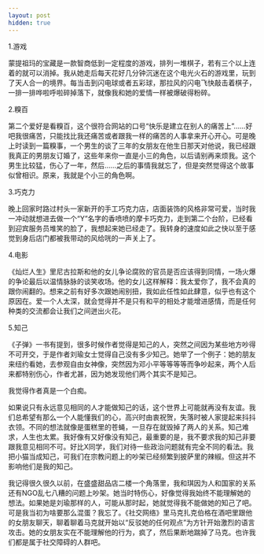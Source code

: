 ```yaml
---
layout: post
hidden: true
---
```

1.游戏

蒙提祖玛的宝藏是一款智商低到一定程度的游戏，排列一堆棋子，若有三个以上连着的就可以消掉。我从她走后每天花好几分钟沉迷在这个电光火石的游戏里，玩到了天人合一的境界。每当击到闪电球或者五彩球，那拉风的闪电飞快敲击着棋子，一排一排哗啦呼啦碎掉落下，就像我和她的爱情一样被爆破得粉碎。

2.糗百

第二个爱好是看糗百，这个很符合网站的口号“快乐是建立在别人的痛苦上”……好吧我很痛苦，只能找比我还痛苦或者跟我一样的痛苦的人事拿来开心开心。可是晚上时读到一篇糗事，一个男生的谈了三年的女朋友在他生日那天对他说，我已经跟我真正的男朋友订婚了，这些年来你一直是小三的角色，以后请别再来烦我。这个男生比较猛，伤心了一年，然后……之后的事情我就忘了，但是突然觉得这个故事似曾相识。原来，我就是个小三的角色啊。

3.巧克力

晚上回家时路过村头一家新开的手工巧克力店，店面装饰的风格非常可爱，当时我一冲动就想进去做一个“Y”名字的香喷喷的摩卡巧克力，走到第二个台阶，已经看到迎宾服务员堆笑的脸了，我想起来她已经走了。我转身的速度如此之快以至于感觉到身后店门都被我带动的风给咣的一声关上了。

4.电影

《灿烂人生》里尼古拉斯和他的女儿争论腐败的官员是否应该得到同情，一场火爆的争论最后以温情脉脉的谈笑收场。他的女儿这样解释：我太爱你了，我不会真的跟你闹翻的。想来之前有好多次跟她闹别扭，我如此任性如此肆意，似乎也有这个原因在。爱一个人太深，就会觉得并不是只有和平的相处才能增进感情，而是任何种类的交流都会让我们之间迸出火花。

5.知己

《子弹》一书有提到，很多时候作者觉得是知己的人，突然之间因为某些地方吵得不可开交，于是作者刘瑜女士觉得自己没有多少知己。她举了一个例子：她的朋友来纽约看她，去参观自由女神像，突然因为邓小平等等等等而争吵起来，两个人后来都特别伤心，作者尤甚，因为她发现他们两个其实不是知己。

我觉得作者真是一个白痴。

如果说只有永远意见相同的人才能做知己的话，这个世界上可能就再没有友谊。我们总希望有那么一个人能懂我们的心，高兴时由衷祝贺，失落时被人家提起来抖抖衣领。不同的想法就像是蛋糕里的苍蝇，一旦存在就毁掉了两人的关系。知己难求，人生也太累。我好像有又好像没有知己，最重要的是，我不要求我的知己非要跟我意见相同不可。好比X同学，我们对待一些政治问题就有完全不同的看法。我把小猫当成知己，可我们在宗教问题上的吵架已经频繁到披萨里的辣椒。但这并不影响他们是我的知己。

我记得很久很久以前，在盛盛甜品店二楼一个角落里，我和琪因为人和国家的关系还有NGO乱七八糟的问题上吵架。她当时特伤心，好像觉得我始终不能理解她的想法。如果她是刘瑜那样的人，可能从那时起，她就觉得我不能做她的知己了吧。可是我当初为啥要那么混蛋？我忘了。《社交网络》里马克扎克伯格在酒吧里跟他的女朋友聊天，聊着聊着马克就开始以“反驳她的任何观点”为方针开始激烈的语言攻击。她的女朋友实在不能理解他的行为，疯了，然后果断地踹掉了马克。也许我们都是属于社交障碍的人群吧。